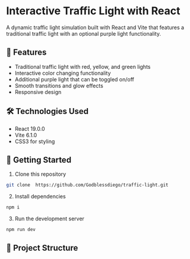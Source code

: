 # Interactive Traffic Light with React

A dynamic traffic light simulation built with React and Vite that features a traditional traffic light with an optional purple light functionality.

## 🚦 Features

- Traditional traffic light with red, yellow, and green lights
- Interactive color changing functionality
- Additional purple light that can be toggled on/off
- Smooth transitions and glow effects
- Responsive design

## 🛠️ Technologies Used

- React 19.0.0
- Vite 6.1.0
- CSS3 for styling

## 🚀 Getting Started

1. Clone this repository
```bash
git clone  https://github.com/Godblessdiego/traffic-light.git
```

2. Install dependencies
```bash
npm i
```

3. Run the development server
```bash
npm run dev
```

## 📁 Project Structure
